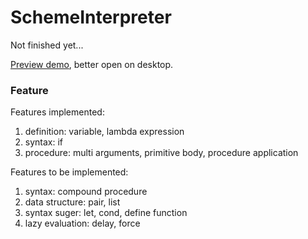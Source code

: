 # SchemeInterpreter

Not finished yet...

[Preview demo], better open on desktop.

### Feature

Features implemented:

1. definition: variable, lambda expression
2. syntax: if 
3. procedure: multi arguments, primitive body, procedure application

Features to be implemented:

1. syntax: compound procedure
2. data structure: pair, list
3. syntax suger: let, cond, define function
4. lazy evaluation: delay, force


[Preview demo]:http://stanleytangerror.github.io/SchemeInterpreter
